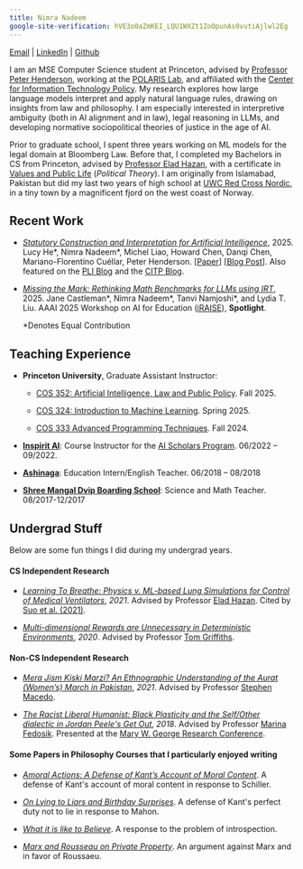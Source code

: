 ```yaml
---
title: Nimra Nadeem
google-site-verification: hVE3o0aZmKEI_LQU1WXZt1ZoOpunAs0vutiAjlwl2Eg
---
```


[Email](mailto:nimra.nadeem.ahmad@gmail.com) | [LinkedIn](https://www.linkedin.com/in/nnadeem20/) | [Github](https://github.com/nimra-nadeem)

I am an MSE Computer Science student at Princeton, advised by [Professor Peter Henderson](https://www.peterhenderson.co/), working at the [POLARIS Lab](https://www.polarislab.org/#/), and affiliated with the [Center for Information Technology Policy](https://citp.princeton.edu/). My research explores how large language models interpret and apply natural language rules, drawing on insights from law and philosophy. I am especially interested in interpretive ambiguity (both in AI alignment and in law), legal reasoning in LLMs, and developing normative sociopolitical theories of justice in the age of AI.

Prior to graduate school, I spent three years working on ML models for the legal domain at Bloomberg Law. Before that, I completed my Bachelors in CS from Princeton, advised by [Professor Elad Hazan](https://www.ehazan.com/), with a certificate in [Values and Public Life](https://uchv.princeton.edu/academic-programs/values-and-public-life) (*Political Theory*). I am originally from Islamabad, Pakistan but did my last two years of high school at [UWC Red Cross Nordic](https://uwcrcn.no/), in a tiny town by a magnificent fjord on the west coast of Norway.

<!-- Outside of work, I am always down for an outdoor adventure - whether it’s backpacking on suspiciously unmarked trails, cycling along unplanned routes, or wandering aimlessly through the woods. Over the past couple of years, I've gotten hooked to Brazilian jiu-jitsu and been attempting (somewhat unsuccessfully) to learn the sitar. -->

## Recent Work

- [*Statutory Construction and Interpretation for Artificial Intelligence*](https://arxiv.org/abs/2509.01186), 2025. Lucy He\*, Nimra Nadeem\*, Michel Liao, Howard Chen, Danqi Chen, Mariano-Florentino Cuéllar, Peter Henderson. [[Paper](https://arxiv.org/abs/2509.01186)] [[Blog Post](https://www.polarislab.org/#/blog/statutory-construction-ai)]. Also featured on the [PLI Blog](https://pli.princeton.edu/blog/2025/statutory-construction-and-interpretation-ai) and the [CITP Blog](https://blog.citp.princeton.edu/2025/09/05/statutory-construction-interpretation-for-ai/).

- [*Missing the Mark: Rethinking Math Benchmarks for LLMs using IRT*](files/irt_iraise.pdf), 2025. Jane Castleman\*, Nimra Nadeem\*, Tanvi Namjoshi\*, and Lydia T. Liu.
AAAI 2025 Workshop on AI for Education ([iRAISE](https://iraise-25-aaai.my.canva.site/)), **Spotlight**.

    \*Denotes Equal Contribution

## Teaching Experience

- **Princeton University**, Graduate Assistant Instructor:
    - [COS 352: Artificial Intelligence, Law and Public Policy](https://www.polarislab.org/ai-law-2025/index.html). Fall 2025.

    - [COS 324: Introduction to Machine Learning](https://princeton-introml.github.io/files/COS324_Course_Notes.pdf). Spring 2025.

    - [COS 333 Advanced Programming Techniques](https://www.cs.princeton.edu/courses/archive/fall24/cos333/). Fall 2024.

- [**Inspirit AI**](https://www.inspiritai.com/): Course Instructor for the [AI Scholars Program](https://www.inspiritai.com/liveonline).  06/2022 – 09/2022.

- [**Ashinaga**](https://www.ashinaga.org/en/): Education Intern/English Teacher. 06/2018 – 08/2018

- [**Shree Mangal Dvip Boarding School**](https://himalayanchildren.org/): Science and Math Teacher. 08/2017-12/2017



## Undergrad Stuff
Below are some fun things I did during my undergrad years.

#### CS Independent Research

- [*Learning To Breathe: Physics v. ML-based Lung Simulations for Control of Medical Ventilators*](files/senior_thesis_nnadeem.pdf), *2021*. Advised by Professor [Elad Hazan](https://www.ehazan.com/). Cited by [Suo et al. (2021)](https://arxiv.org/abs/2102.06779).

- [*Multi-dimensional Rewards are Unnecessary in Deterministic Environments*](files/junior_research_spring_20.pdf), *2020*. Advised by Professor [Tom Griffiths](https://cocosci.princeton.edu/tom/index.php).

<!-- - [*Effect of introducing context on the temporal dynamics of an ECoG based semantic encoding model*](files/junior_research_fall_19.pdf), *2020*. Advised by Professor [Uri Hasson](https://hassonlab.princeton.edu/people/uri-hasson).

- [*Spatial representations of similarity between countries*](files/cos_360_final_project.pdf), *2020*. Advised by Professor [Tom Griffiths](https://cocosci.princeton.edu/tom/index.php).

- [*Elevation, Aspect and Slope Do Not Effect the Rate of Vegetation Recovery Following a Wildfire*](files/sophomore_geo_research.pdf), *2019*. Advised by Professor [Adam Maloof](https://geosciences.princeton.edu/people/adam-maloof) and Professor [Amanda Irwin Wilkins](https://odoc.princeton.edu/about/who-we-are/amanda-irwin-wilkins). -->


#### Non-CS Independent Research

- [*Mera Jism Kiski Marzi? An Ethnographic Understanding of the Aurat (Women’s) March in Pakistan*](files/VPL_research_nnadeem.pdf), *2021*. Advised by Professor [Stephen Macedo](http://www.princeton.edu/~macedo/).

- [*The Racist Liberal Humanist: Black Plasticity and the Self/Other dialectic in Jordan Peele's Get Out*](files/wri_sem_paper.pdf), *2018*. Advised by Professor [Marina Fedosik](https://writing.princeton.edu/about/people/writing-seminar-faculty/marina-fedosik). Presented at the [Mary W. George Research Conference](https://writing.princeton.edu/undergraduates/mary-w-george-research-conference/fall-2018).


#### Some Papers in Philosophy Courses that I particularly enjoyed writing

- [*Amoral Actions: A Defense of Kant’s Account of Moral Content*](files/philosophy/kant_amoral_actions.pdf). A defense of Kant's account of moral content in response to Schiller.

- [*On Lying to Liars and Birthday Surprises*](files/philosophy/kant_lying_to_liars.pdf). A defense of Kant's perfect duty not to lie in response to Mahon.

- [*What it is like to Believe*](files/philosophy/what_it_is_like_to_believe.pdf). A response to the problem of introspection.

- [*Marx and Rousseau on Private Property*](files/philosophy/private_property_paper.pdf). An argument against Marx and in favor of Roussaeu.
